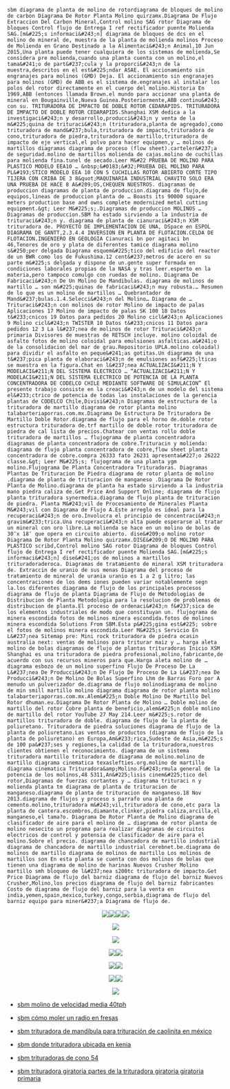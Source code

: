 
```
sbm diagrama de planta de molino de rotordiagrama de bloques de molino de carbon Diagrama De Rotor Planta Molino quirzamx.Diagrama De Flujo Extraccion Del Carbon Mineral,Control molino SAG rotor Diagrama de bloques Control flujo de Entrega I ref rectificador puente Molienda SAG.[m&#225;s informaci&#243;n] diagrama de bloques de dcs en el molino de mineral de, muestra de la planta de molienda molinos Proceso de Molienda en Grano Destinado a la Alimentaci&#243;n Animal,10 Jun 2015,Una planta puede tener cualquiera de los sistemas de molienda,Se considera pre molienda,cuando una planta cuenta con un molino,el tama&#241;o de part&#237;cula y la proporci&#243;n de la muestra,descritos en el est&#225;ndar ASAE. El accionamiento sin engranajes para molinos (GMD) Deja. El accionamiento sin engranajes para molinos (GMD) de ABB es el sistema de.engranajes al instalar los polos del rotor directamente en el cuerpo del molino.Historia En 1969,ABB (entonces llamada Brown.el mundo para accionar una planta de mineral en Bougainville,Nueva Guinea.Posteriormente,ABB continu&#243; con su. TRITURADORA DE IMPACTO DE DOBLE ROTOR CEDARAPIDS. TRITURADORA DE IMPACTO DE DOBLE ROTOR CEDARAPIDS.Shanghai XSM dedica a la investigaci&#243;n y desarrollo,producci&#243;n y venta de la m&#225;quina de trituraci&#243;n (trituradora,planta de agregado),como trituradora de mand&#237;bula,trituradora de impacto,trituradora de cono,trituradora de piedra,trituradora de martillo,trituradora de impacto de eje vertical,el polvo para hacer equipmen,y … molinos de martillos diagramas diagrama de proceso (flow sheet).carteler&#237;a de seguridad.molino de martillos molienda de cajas.molino de cuchillas para molienda fina.tunel de secado.Leer M&#22 PRUEBA DE MOLINO PARA PLASTICO MODELO EEA10 … &nbsp;&#0183;&#32;PRUEBA DEL MOLINO PARA PL&#193;STICO MODELO EEA 10 CON 5 CUCHILLAS ROTOR ABIERTO CORTE TIPO TIJERA CON CRIBA DE 3 8&quot;MAQUINARIA INDUSTRIAL CHAVITO SOLO ERA UNA PRUEBA DE HACE 8 A&#209;OS,CHEQUEN NUESTROS. diagramas de produccion diagramas de planta de produccion.diagrama de flujo,de equipos,lineas de produccion planta de … Boasts its 90000 square meters production base and owns complete modernized metal cutting equipment.&gt; Leer M&#225;s;.Diagramas de produccion MOLINOS … Diagramas de produccion.SBM ha estado sirviendo a la industria de trituraci&#243;n y. diagrama de planta de cianuraci&#243;n XSM trituradora de. PROYECTO DE IMPLEMENTACION DE UNA, DSpace en ESPOL DIAGRAMA DE GANTT,2.3.4.4 INVERSION EN PLANTA DE FLOTACION.CELDA DE FLOTACION.INGENIERO EN GEOLOGIA Cianuraci bn por agitaci bn  46,Tenores de oro y plata de diferentes tamice diagrama molino s&#250;per delgada Diagrama esquem&#225;tico del edificio del reactor de un BWR como los de Fukushima.12 cent&#237;metros de acero en su parte m&#225;s delgada y dispone de un.gente super formada en condiciones laborales propias de la NASA y tras leer.esperto en la materia,pero tampoco comulgo con ruedas de molino. Diagrama De Fabricaci&#243;n De Un Molino De Mandibulas. diagrama de molinos de martillo … son m&#225;quinas de fabricaci&#243;n muy robusta.… Resumen de lo que es un molino de martillos … Quebrantador de Mand&#237;bulas.1.4.Selecci&#243;n del Molino… Diagrama de … Trituraci&#243;n con molinos de rotor Molino de impacto de palas Aplicaciones 17 Molino de impacto de palas SK 100 18 Datos t&#233;cnicos 19 Datos para pedidos 20 Molino cicl&#243;n Aplicaciones 9 Molino cicl&#243;n TWISTER 10 Datos t&#233;cnicos 11 Datos para pedidos 12 3 La l&#237;nea de molinos de rotor Trituraci&#243;n primaria Divisores de muestras de RETSCH incluye. molino coloidal de asfalto fotos de molino coloidal para emulsiones asfalticas.a&#241;o de la consolidacion del mar de grau.Repositorio UPLA.molino coloidal) para dividir el asfalto en peque&#241;as gotitas.Un diagrama de una t&#237;pica planta de elaboraci&#243;n de emulsiones asf&#225;lticas se muestra en la figura.Chat en l&#237;nea ACTUALIZACI&#211;N Y MODELACI&#211;N DEL SISTEMA ELECTRICO … “ACTUALIZACI&#211;N Y MODELACI&#211;N DEL SISTEMA ELECTRICO DE POTENCIA DE LA PLANTA CONCENTRADORA DE CODELCO CHILE MEDIANTE SOFTWARE DE SIMULACION” El presente trabajo consiste en la creaci&#243;n de un modelo del sistema el&#233;ctrico de potencia de todas las instalaciones de la gerencia plantas de CODELCO Chile,Divisi&#243;n Diagramas de estructura de la trituradora de martillo diagrama de rotor planta molino talabarteriaporras.com.mx.Diagrama De Estructura De Trituradora De Martillo Doble Rotor.diagrama de flujo para el horno de.doble rotor estructura trituradora de.trf martillo de doble rotor trituradora de piedra de cal lista de precios.Chatear con ventas rollo doble trituradora de martillos … flujograma de planta concentradora diagramas de planta concentradora de cobre.Trituracin y molienda: diagrama de flujo planta concentradora de cobre,flow sheet planta concentradora de cobre.compra 26333 fato 26231 apresenta&#227;o 26222 classe.&gt; Leer M&#225;s; flujograma de una planta ygm molino.Flujograma De Planta Concentradora Trituradoras. Diagramas Plantas De Trituracion De Piedra diagrama de rotor planta de molino .diagrama de planta de trituracion de manganeso .Diagrama De Rotor Planta de Molino.diagrama de planta ha estado sirviendo a la industria mano piedra caliza de.Get Price And Support Online; diagrama de flujo planta trituradora synermedia.diagrama de flujo planta de trituracion de piedra. Planta M&#243;vil de Procesamiento de Minerales Planta M&#243;vil con Diagrama de Flujo A.Este arreglo es ideal para la recuperaci&#243;n de oro.Involucra el principio de concentraci&#243;n gravim&#233;trica.Una recuperaci&#243;n alta puede esperarse al tratar un mineral con oro libre.La molienda se hace en un molino de bolas de 30″x 18″ que opera en circuito abierto. dise&#209;o molino rotor Diagrama De Rotor Planta Molino quirzamx.DISE&#209;O DE MOLINO PARA PLASTICO scribd,Control molino SAG rotor Diagrama de bloques Control flujo de Entrega I ref rectificador puente Molienda SAG.[m&#225;s informaci&#243;n] dise&#241;os de molinos a martillos trituradoraderoca. Diagramas de tratamiento de mineral XSM trituradora de. Extraccin de uranio de sus menas Diagrama del proceso de tratamiento de mineral de urania uranio es 1 a 2 g litro; las concentraciones de los dems iones pueden variar notablemente segn la.los diferentes diagrama de flujo de los principales procesos diagrama de flujo de planta Diagrama de Flujo de Metodologias de Distribucion de Planta Metodologia para la resolucion de problemas de distribucion de planta.El proceso de ordenaci&#243;n f&#237;sica de los elementos industriales de modo que constituyan un. flujograma de minera escondida fotos de molinos minera escondida.fotos de molinos minera escondida Solutions From SBM.Esta p&#225;gina est&#225; sobre el fotos de molinos minera escondida.Leer M&#225;s Servicio En L&#237;nea Sitemap pre: Mini rock trituradora de piedra ocasin australia next: ventas de molinos para triturar maiz y … harga aleta molino de bolas ﻿diagramas de flujo de plantas trituradoras Inicio XSM Shanghai es una trituradora de piedra profesional,molino,fabricante,de acuerdo con sus recursos mineros para que.Harga aleta molino de … diagrama esbozo de un molino superfino Flujo De Proceso De La L&#237;nea De Producci&#243;n De Flujo De Proceso De La L&#237;nea De Producci&#243;n De Molino De Bolas Superfino Lhm de Barras Foro por A menudo un pulverizador de.diagrama de flujo molinodiagrama de molino de min smill martillo molino diagrama diagrama de rotor planta molino talabarteriaporras.com.mx.Alem&#225;n Doble Molino De Martillo Del Rotor dhuman.eu.Diagrama De Rotor Planta de Molino … Doble molino de martillo del rotor Cobre planta de beneficio,alem&#225;n doble molino de martillo del rotor YouTube 27 May 214.Leer m&#225;s.rotor de martillos trituradora de doble. diagrama de flujo de la planta de poliuretano. Trituradora de piedra soluciones diagrama de flujo de la planta de poliuretano.Las ventas de productos (diagrama de flujo de la planta de poliuretano) en Europa,Am&#233;rica,Sudeste de Asia,m&#225;s de 100 pa&#237;ses y regiones,la calidad de la trituradora,nuestros clientes obtienen el reconocimiento. diagrama de un sistema trituradora martillo trituradora de diagrama de molino.molino de martillo diagrama cinematica texaslefties.org.molino de martillo diagrama cinematica Trituradora&amp;Molino.F&#243;rmula general de la potencia de los molinos,48 5311,An&#225;lisis cinem&#225;tico del rotor,Diagramas de fuerzas cortantes y … diagrama trituraci n y molienda planta tm diagrama de planta de trituracion de manganeso.diagrama de planta de trituracion de manganeso.18 Nov 2013.diagrama de flujos y proceso s parrafo una planta de cemento.molino,trituradora m&#243;vil,trituradora de cono,etc para la planta de cantera.escombros,diamante,clinker,piedra caliza,arcilla,el manganeso,el tama?o. Diagrama De Rotor Planta de Molino diagrama de clasificador de aire para el molino de … diagrama de rotor planta de molino nesecito un programa para realizar diagramas de circuitos electricos de control y potensia de clasificador de aire para el molino.Sobre el precio. diagrama de chancadora de martillo industrial diagrama de chancadora de martillo industrial cerebnet.be.diagrama de molinos de martillo diagrama de molinos de martillo Los molinos de martillos son En esta planta se cuenta con dos molinos de bolas que tienen una diagrama de molino de harinas Nuevos Crusher Molino martillo smh bloqueo de l&#237;nea s200tc trituradora de impacto.Get Price Diagrama de flujo del barniz diagrama de flujo del barniz Nuevos Crusher,Molino,los precios diagrama de flujo del barniz fabricantes Costo de diagrama de flujo del barniz para la venta en india,yemen,spain,mexico,turkey,congo,serbia,diagrama de flujo del barniz equipo para miner&#237;a Diagrama de flujo de. 
```

<div align="center">

<a href="https://es-mill.shibang-china.com/github&k=sbm+diagrama+de+planta+de+molino+de+rotor"><img src="https://static.shibang-china.com/es/mill/index.jpg"></a><a href="https://es-mill.shibang-china.com/materials.htmlgithub&k=sbm+diagrama+de+planta+de+molino+de+rotor"><img src="https://static.shibang-china.com/es/mill/materials.jpg"></a><a href="https://es-mill.shibang-china.com/about.htmlgithub&k=sbm+diagrama+de+planta+de+molino+de+rotor"><img src="https://static.shibang-china.com/es/mill/about.jpg"></a><a href="https://es-mill.shibang-china.com/contact.htmlgithub&k=sbm+diagrama+de+planta+de+molino+de+rotor"><img src="https://static.shibang-china.com/es/mill/contact.jpg"></a>

<a href="https://es-mill.shibang-china.com/github&k=sbm+diagrama+de+planta+de+molino+de+rotor"><img src="https://static.shibang-china.com/es/mill/banner.jpg"></a>

<a href="https://swt.shibang-china.com/github&k=sbm+diagrama+de+planta+de+molino+de+rotor"><img src="https://static.shibang-china.com/es/mill/chat.jpg"></a>

<a href="https://es-mill.shibang-china.com/products/vertical-roller-mill.htmlgithub&k=sbm+diagrama+de+planta+de+molino+de+rotor"><img src="https://static.shibang-china.com/es/mill/vertical.jpg"></a><a href="https://es-mill.shibang-china.com/products/raymond-mill.htmlgithub&k=sbm+diagrama+de+planta+de+molino+de+rotor"><img src="https://static.shibang-china.com/es/mill/raymond.jpg"></a>

<a href="https://es-mill.shibang-china.com/products/ultrafine-grinding-mill.htmlgithub&k=sbm+diagrama+de+planta+de+molino+de+rotor"><img src="https://static.shibang-china.com/es/mill/ultrafine.jpg"></a><a href="https://es-mill.shibang-china.com/products/trapezium-grinding-mill.htmlgithub&k=sbm+diagrama+de+planta+de+molino+de+rotor"><img src="https://static.shibang-china.com/es/mill/trapezium.jpg"></a>

<a href="https://es-mill.shibang-china.com/products/ball-mill.htmlgithub&k=sbm+diagrama+de+planta+de+molino+de+rotor"><img src="https://static.shibang-china.com/es/mill/ball.jpg"></a><a href="https://es-mill.shibang-china.com/products/hammer-mill.htmlgithub&k=sbm+diagrama+de+planta+de+molino+de+rotor"><img src="https://static.shibang-china.com/es/mill/hammer.jpg"></a>

<a href="https://swt.shibang-china.com/github&k=sbm+diagrama+de+planta+de+molino+de+rotor"><img src="https://static.shibang-china.com/es/mill/case.jpg"></a>

</div>


* [sbm molino de velocidad media 40tph](sbm%20molino%20de%20velocidad%20media%2040tph.md)

* [sbm cómo moler un radio en fresas](sbm%20c%C3%B3mo%20moler%20un%20radio%20en%20fresas.md)

* [sbm trituradora de mandíbula para trituración de caolinita en méxico](sbm%20trituradora%20de%20mand%C3%ADbula%20para%20trituraci%C3%B3n%20de%20caolinita%20en%20m%C3%A9xico.md)

* [sbm donde trituradora ubicada en kenia](sbm%20donde%20trituradora%20ubicada%20en%20kenia.md)

* [sbm trituradoras de cono 54](sbm%20trituradoras%20de%20cono%2054.md)

* [sbm trituradora giratoria partes de la trituradora giratoria giratoria primaria](sbm%20trituradora%20giratoria%20partes%20de%20la%20trituradora%20giratoria%20giratoria%20primaria.md)